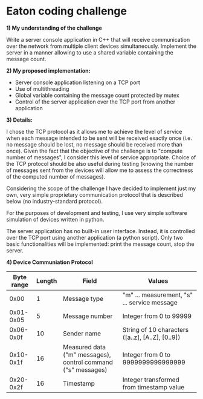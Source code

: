 # Eaton coding challenge

**1) My understanding of the challenge**

Write a server console application in C++ that will receive communication over the network from multiple client devices simultaneously. Implement the server in a manner allowing to use a shared variable containing the message count.

**2) My proposed implementation:**

* Server console application listening on a TCP port
* Use of multithreading
* Global variable containing the message count protected by mutex
* Control of the server application over the TCP port from another application

**3) Details:**

I chose the TCP protocol as it allows me to achieve the level of service when each message intended to be sent will be received exactly once (i.e. no message should be lost, no message should be received more than once). Given the fact that the objective of the challenge is to "compute number of messages", I consider this level of service appropriate. Choice of the TCP protocol should be also useful during testing (knowing the number of messages sent from the devices will allow me to assess the correctness of the computed number of messages).

Considering the scope of the challenge I have decided to implement just my own, very simple proprietary communication protocol that is described below (no industry-standard protocol).

For the purposes of development and testing, I use very simple software simulation of devices written in python.

The server application has no built-in user interface. Instead, it is controlled over the TCP port using another application (a python script). Only two basic functionalities will be implemented: print the message count, stop the server.


**4) Device Communiation Protocol**

Byte range | Length | Field | Values
-----------|--------|-------|-------
0x00 | 1 | Message type | "m" ... measurement, "s" ... service message
0x01-0x05 | 5 | Message number | Integer from 0 to 99999
0x06-0x0f | 10 | Sender name | String of 10 characters ([a..z], [A..Z], [0..9])
0x10-0x1f | 16 | Measured data ("m" messages), control command ("s" messages) | Integer from 0 to 9999999999999999
0x20-0x2f | 16 | Timestamp | Integer transformed from timestamp value
